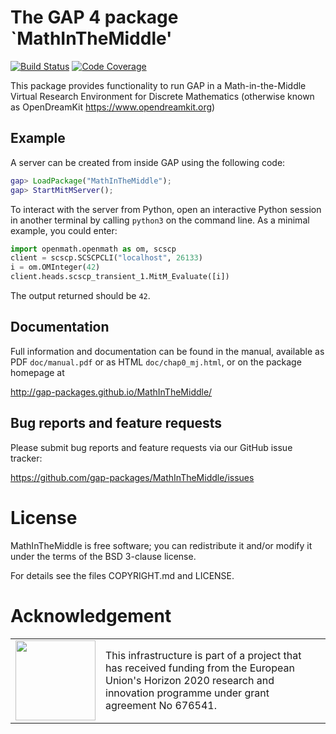 # The GAP 4 package `MathInTheMiddle'

[![Build Status](https://travis-ci.org/gap-packages/MathInTheMiddle.svg?branch=master)](https://travis-ci.org/gap-packages/MathInTheMiddle)
[![Code Coverage](https://codecov.io/github/gap-packages/MathInTheMiddle/coverage.svg?branch=master&token=)](https://codecov.io/gh/gap-packages/MathInTheMiddle)

This package provides functionality to run GAP in a Math-in-the-Middle Virtual
Research Environment for Discrete Mathematics (otherwise known as OpenDreamKit
https://www.opendreamkit.org)

## Example

A server can be created from inside GAP using the following code:

```gap
gap> LoadPackage("MathInTheMiddle");
gap> StartMitMServer();
```

To interact with the server from Python, open an interactive Python session in
another terminal by calling `python3` on the command line.  As a minimal
example, you could enter:

```python
import openmath.openmath as om, scscp
client = scscp.SCSCPCLI("localhost", 26133)
i = om.OMInteger(42)
client.heads.scscp_transient_1.MitM_Evaluate([i])
```

The output returned should be `42`.

## Documentation

Full information and documentation can be found in the manual, available
as PDF `doc/manual.pdf` or as HTML `doc/chap0_mj.html`, or on the package
homepage at

  <http://gap-packages.github.io/MathInTheMiddle/>

## Bug reports and feature requests

Please submit bug reports and feature requests via our GitHub issue tracker:

  <https://github.com/gap-packages/MathInTheMiddle/issues>


# License

MathInTheMiddle is free software; you can redistribute it and/or modify it under
the terms of the BSD 3-clause license.

For details see the files COPYRIGHT.md and LICENSE.

# Acknowledgement

<table class="none">
<tr>
<td>
  <img src="http://opendreamkit.org/public/logos/Flag_of_Europe.svg" width="128">
</td>
<td>
  This infrastructure is part of a project that has received funding from the
  European Union's Horizon 2020 research and innovation programme under grant
  agreement No 676541.
</td>
</tr>
</table>
